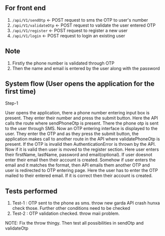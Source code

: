 ## For front end
1. `/api/V1/sendOtp` <- POST request to sms the OTP to user's number
2. `/api/V1/validateOtp` <- POST request to validate the user entered OTP
3. `/api/V1/register` <- POST request to register a new user 
4. `/api/V1/login` <- POST request to login an existing user

## Note <Registration>
1. Firstly the phone number is validated through OTP
2. Then the name and email is entered by the user along with the password

## System flow (User opens the application for the first time) 

Step-1 <br>

User opens the application, there a phone number entering input box is present.
They enter their number and press the submit button. Here the API calls the route
where sendPhoneOtp is present. There the phone otp is sent to the user through SMS.
Now an OTP entering interface is displayed to the user. They enter the OTP and as they
press the submit button, the application makes call to another route in the API where validatePhoneOtp 
is present. If the OTP is invalid then AuthenticationError is thrown by the API. Now if it is valid
then user is moved to the register section. Here user enters their firstName, lastName, password and email(optional). If user doesnot enter their email then their account is created. Somehow if user enters the 
email and it matches the format, then API emails them another OTP and user is redirected to OTP entering page. Here the user has to enter the OTP mailed to their entered email. If it is correct then their account is created.  

## Tests performed
1. Test-1 : OTP sent to the phone as sms. throw new garda API crash hunxa check those. Further other conditions need to be checked 
2. Test-2 : OTP validation checked. throw maii problem. 

NOTE: Fix the throw thingy. Then test all possibilities in sendOtp and validateOtp
